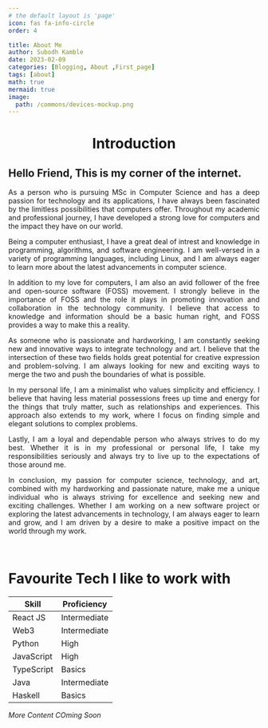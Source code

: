 ```yaml
---
# the default layout is 'page'
icon: fas fa-info-circle
order: 4

title: About Me
author: Subodh Kamble
date: 2023-02-09
categories: [Blogging, About ,First_page]
tags: [about]
math: true
mermaid: true
image:
  path: /commons/devices-mockup.png
---
```

<h1 style="text-align: center;">Introduction</h1>

## Hello Friend, This is my corner of the internet.
<p style="text-align: justify">
As a person who is pursuing MSc in Computer Science and has a deep passion for technology and its applications, I have always been fascinated by the limitless possibilities that computers offer. Throughout my academic and professional journey, I have developed a strong love for computers and the impact they have on our world.
</p>


<p style="text-align: justify">
Being a computer enthusiast, I have a great deal of intrest and knowledge in programming, algorithms, and software engineering. I am well-versed in a variety of programming languages, including Linux, and I am always eager to learn more about the latest advancements in computer science.
</p>


<p style="text-align: justify">
In addition to my love for computers, I am also an avid follower of the free and open-source software (FOSS) movement. I strongly believe in the importance of FOSS and the role it plays in promoting innovation and collaboration in the technology community. I believe that access to knowledge and information should be a basic human right, and FOSS provides a way to make this a reality.
</p>


<p style="text-align: justify">
As someone who is passionate and hardworking, I am constantly seeking new and innovative ways to integrate technology and art. I believe that the intersection of these two fields holds great potential for creative expression and problem-solving. I am always looking for new and exciting ways to merge the two and push the boundaries of what is possible.
</p>


<p style="text-align: justify">
In my personal life, I am a minimalist who values simplicity and efficiency. I believe that having less material possessions frees up time and energy for the things that truly matter, such as relationships and experiences. This approach also extends to my work, where I focus on finding simple and elegant solutions to complex problems.
</p>


<p style="text-align: justify">
Lastly, I am a loyal and dependable person who always strives to do my best. Whether it is in my professional or personal life, I take my responsibilities seriously and always try to live up to the expectations of those around me.
</p>


<p style="text-align: justify">
In conclusion, my passion for computer science, technology, and art, combined with my hardworking and passionate nature, make me a unique individual who is always striving for excellence and seeking new and exciting challenges. Whether I am working on a new software project or exploring the latest advancements in technology, I am always eager to learn and grow, and I am driven by a desire to make a positive impact on the world through my work.
</p>
<br>


# Favourite Tech I like to work with


| Skill | Proficiency |
|-------|-------------|
| React JS | Intermediate |
| Web3 | Intermediate |
| Python | High |
| JavaScript | High |
| TypeScript | Basics |
| Java | Intermediate |
| Haskell | Basics|





*More Content COming Soon*
